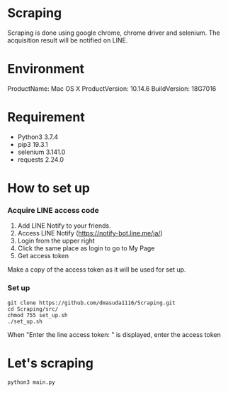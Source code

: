 # Scraping

Scraping is done using google chrome, chrome driver and selenium.
The acquisition result will be notified on LINE.

# Environment

ProductName:	Mac OS X
ProductVersion:	10.14.6
BuildVersion:	18G7016

# Requirement

* Python3 3.7.4
* pip3 19.3.1
* selenium 3.141.0
* requests 2.24.0

# How to set up

### Acquire LINE access code

1. Add LINE Notify to your friends.
2. Access LINE Notify (https://notify-bot.line.me/ja/)
4. Login from the upper right
5. Click the same place as login to go to My Page
6. Get access token

Make a copy of the access token as it will be used for set up.

### Set up
```
git clone https://github.com/dmasuda1116/Scraping.git
cd Scraping/src/
chmod 755 set_up.sh
./set_up.sh
```
When "Enter the line access token: " is displayed, enter the access token

# Let's scraping
```
python3 main.py
```


